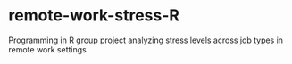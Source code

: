 # remote-work-stress-R
Programming in R group project analyzing stress levels across job types in remote work settings
